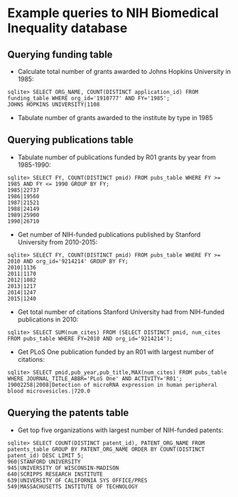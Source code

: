 Example queries to NIH Biomedical Inequality database
========================================

Querying funding table
--------------------------

* Calculate total number of grants awarded to Johns Hopkins University in 1985:

```
sqlite> SELECT ORG_NAME, COUNT(DISTINCT application_id) FROM funding_table WHERE org_id='1910777' AND FY='1985';
JOHNS HOPKINS UNIVERSITY|1108
```

* Tabulate number of grants awarded to the institute by type in 1985

Querying publications table
--------------------------

* Tabulate number of publications funded by R01 grants by year from 1985-1990: 

```
sqlite> SELECT FY, COUNT(DISTINCT pmid) FROM pubs_table WHERE FY >= 1985 AND FY <= 1990 GROUP BY FY;
1985|22737
1986|19560
1987|21521
1988|24149
1989|25900
1990|26710
```

* Get number of NIH-funded publications published by Stanford University from 2010-2015:

```
sqlite> SELECT FY, COUNT(DISTINCT pmid) FROM pubs_table WHERE FY >= 2010 AND org_id='9214214' GROUP BY FY;
2010|1136
2011|1170
2012|1082
2013|1217
2014|1247
2015|1240
```

* Get total number of citations Stanford University had from NIH-funded publications in 2010:

```
sqlite> SELECT SUM(num_cites) FROM (SELECT DISTINCT pmid, num_cites FROM pubs_table WHERE FY=2010 AND org_id='9214214');
```

* Get PLoS One publication funded by an R01 with largest number of citations:

```
sqlite> SELECT pmid,pub_year,pub_title,MAX(num_cites) FROM pubs_table WHERE JOURNAL_TITLE_ABBR='PLoS One' AND ACTIVITY='R01';
19002258|2008|Detection of microRNA expression in human peripheral blood microvesicles.|720.0
```

Querying the patents table
------------------------

* Get top five organizations with largest number of NIH-funded patents:

```
sqlite> SELECT COUNT(DISTINCT patent_id), PATENT_ORG_NAME FROM patents_table GROUP BY PATENT_ORG_NAME ORDER BY COUNT(DISTINCT patent_id) DESC LIMIT 5;
960|STANFORD UNIVERSITY
945|UNIVERSITY OF WISCONSIN-MADISON
640|SCRIPPS RESEARCH INSTITUTE
639|UNIVERSITY OF CALIFORNIA SYS OFFICE/PRES
549|MASSACHUSETTS INSTITUTE OF TECHNOLOGY
```
